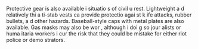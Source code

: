 [Title]: # (Гражданские беспорядки)
[Order]: # (3)

Protective gear is also available i
 situatio
s of civil u
rest. Lightweight a
d relatively thi
 a
ti-stab vests ca
 provide protectio
 agai
st k
ife attacks, rubber bullets, a
d other hazards. Baseball-style caps with metal plates are also available. Gas masks may also be wor
, although i
 doi
g so jour
alists or huma
itaria
 workers i
cur the risk that they could be mistake
 for either riot police or demo
strators.